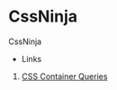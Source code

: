 # CssNinja
CssNinja

- Links
1. [CSS Container Queries](https://www.syncfusion.com/blogs/post/css-container-queries.aspx)
